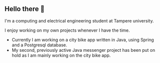 ## Hello there 👋

I'm a computing and electrical engineering student at Tampere university. 

I enjoy working on my own projects whenever I have the time.
- Currently I am working on a city bike app written in Java, using Spring and a Postgresql database.
- My second, previously active Java messenger project has been put on hold as I am mainly working on the city bike app.

<!--
**sdeska/sdeska** is a ✨ _special_ ✨ repository because its `README.md` (this file) appears on your GitHub profile.

Here are some ideas to get you started:

- 🔭 I’m currently working on ...
- 🌱 I’m currently learning ...
- 👯 I’m looking to collaborate on ...
- 🤔 I’m looking for help with ...
- 💬 Ask me about ...
- 📫 How to reach me: ...
- 😄 Pronouns: ...
- ⚡ Fun fact: ...
-->
